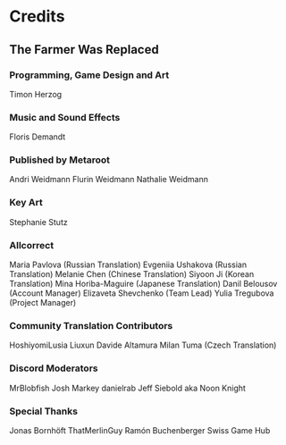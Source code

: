 # Credits

## The Farmer Was Replaced

### Programming, Game Design and Art
Timon Herzog

### Music and Sound Effects
Floris Demandt

### Published by Metaroot
Andri Weidmann
Flurin Weidmann
Nathalie Weidmann

### Key Art
Stephanie Stutz

### Allcorrect
Maria Pavlova (Russian Translation)
Evgeniia Ushakova (Russian Translation)
Melanie Chen (Chinese Translation)
Siyoon Ji (Korean Translation)
Mina Horiba-Maguire (Japanese Translation)
Danil Belousov (Account Manager)
Elizaveta Shevchenko (Team Lead)
Yulia Tregubova (Project Manager)

### Community Translation Contributors
HoshiyomiLusia
Liuxun
Davide Altamura
Milan Tuma (Czech Translation)

### Discord Moderators
MrBlobfish
Josh Markey
danielrab
Jeff Siebold aka Noon Knight

### Special Thanks
Jonas Bornhöft
ThatMerlinGuy
Ramón Buchenberger
Swiss Game Hub